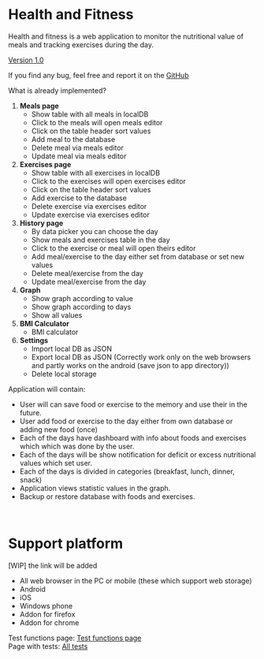 # Health and Fitness
Health and fitness is a web application to monitor the nutritional value of meals and tracking exercises during the day.

<a href="https://cdn.rawgit.com/kukom6/Fitness/master/index.html"> Version 1.0 </a> <br>
<p>If you find any bug, feel free and report it on the <a href="https://github.com/kukom6/Fitness/issues">GitHub</a></p>
<p>What is already implemented?</p>
<ol style="text-align:left">
     <li><b>Meals page</b>
         <ul>
            <li>Show table with all meals in localDB</li>
            <li>Click to the meals will open meals editor</li>
            <li>Click on the table header sort values</li>
            <li>Add meal to the database</li>
            <li>Delete meal via meals editor</li>
            <li>Update meal via meals editor</li>
         </ul>
     </li>
     <li><b>Exercises page</b>
         <ul>
            <li>Show table with all exercises in localDB</li>
            <li>Click to the exercises will open exercises editor</li>
            <li>Click on the table header sort values</li>
            <li>Add exercise to the database</li>
            <li>Delete exercise via exercises editor</li>
            <li>Update exercise via exercises editor</li>
         </ul>
     </li>
     <li><b>History page</b>
         <ul>
            <li>By data picker you can choose the day</li>
            <li>Show meals and exercises table in the day</li>
            <li>Click to the exercise or meal will open theirs editor</li>
            <li>Add meal/exercise to the day either set from database or set new values</li>
            <li>Delete meal/exercise from the day</li>
            <li>Update meal/exercise from the day</li>
         </ul>
     </li>
     <li><b>Graph</b>
          <ul>
              <li>Show graph according to value</li>
              <li>Show graph according to days</li>
              <li>Show all values</li>
          </ul>
      </li>
      <li><b>BMI Calculator</b>
            <ul>
                <li>BMI calculator</li>
            </ul>
        </li>
     <li><b>Settings</b>
         <ul>
             <li>Import local DB as JSON</li>
             <li>Export local DB as JSON (Correctly work only on the web browsers and partly works on the android (save json to app directory))</li>
             <li>Delete local storage</li>
         </ul>
     </li>
 </ol>

Application will contain: <br>
<ul>
<li>User will can save food or exercise to the memory and use their in the future.</li>
<li>User add food or exercise to the day either from own database or adding new food (once) </li>
<li>Each of the days have dashboard with info about foods and exercises which which was done by the user.</li>
<li>Each of the days will be show notification for deficit or excess nutritional values which set user.</li>
<li>Each of the days is divided in categories (breakfast, lunch, dinner, snack)</li>
<li>Application views statistic values in the graph.</li>
<li>Backup or restore database with foods and exercises.</li>
</ul>
<br>

<h1>Support platform</h1> [WIP] the link will be added
<ul>
<li>All web browser in the PC or mobile (these which support web storage)</li>
<li>Android</li>
<li>iOS</li>
<li>Windows phone</li>
<li>Addon for firefox</li>
<li>Addon for chrome</li>
</ul>

Test functions page:
<a href="https://htmlpreview.github.io/?https://github.com/kukom6/Fitness/blob/master/testPage.html"> Test functions page</a> <br>
Page with tests: 
<a href="https://htmlpreview.github.io/?https://github.com/kukom6/Fitness/blob/master/AllTests.html"> All tests</a>
